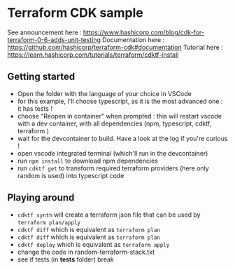 # Terraform CDK sample 

See announcement here : https://www.hashicorp.com/blog/cdk-for-terraform-0-6-adds-unit-testing
Documentation here : https://github.com/hashicorp/terraform-cdk#documentation
Tutorial here : https://learn.hashicorp.com/tutorials/terraform/cdktf-install

## Getting started

- Open the folder with the language of your choice in VSCode
- for this example, I'll choose typescript, as it is the most advanced one : it has tests !
- choose "Reopen in container" when prompted : this will restart vscode with a dev container, with all dependencies (npm, typescript, cdktf, terraform )
- wait for the devcontainer to build. Have a look at the log if you're curious !
- open vscode integrated terminal (which'll run in the devcontainer)
- run `npm install` to download npm dependencies
- run `cdktf get` to transform required terraform providers (here only random is used) into typescript code

## Playing around
- `cdktf synth` will create a terraform json file that can be used by `terraform plan/apply`
- `cdktf diff` which is equivalent as `terraform plan`
- `cdktf diff` which is equivalent as `terraform plan`
- `cdktf deploy` which is equivalent as `terraform apply`
- change the code in random-terraform-stack.txt
- see if tests (in __tests__ folder) break